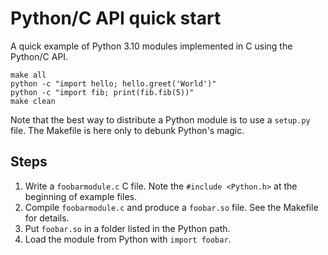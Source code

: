 Python/C API quick start
=========================

A quick example of Python 3.10 modules implemented in C using the Python/C API.

```
make all
python -c "import hello; hello.greet('World')"
python -c "import fib; print(fib.fib(5))"
make clean
```

Note that the best way to distribute a Python module is to use a `setup.py`
file. The Makefile is here only to debunk Python's magic.


## Steps

1. Write a `foobarmodule.c` C file.
   Note the `#include <Python.h>` at the beginning of example files.
2. Compile `foobarmodule.c` and produce a `foobar.so` file.
   See the Makefile for details.
3. Put `foobar.so` in a folder listed in the Python path.
4. Load the module from Python with `import foobar`.
